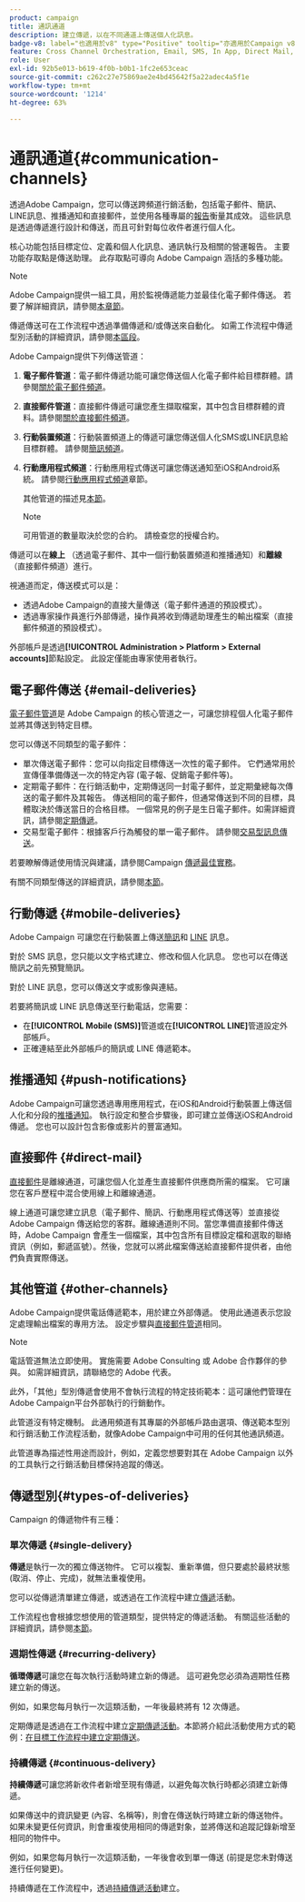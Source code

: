 ```yaml
---
product: campaign
title: 通訊通道
description: 建立傳遞，以在不同通道上傳送個人化訊息。
badge-v8: label="也適用於v8" type="Positive" tooltip="亦適用於Campaign v8"
feature: Cross Channel Orchestration, Email, SMS, In App, Direct Mail, Push
role: User
exl-id: 92b5e013-b619-4f0b-b0b1-1fc2e653ceac
source-git-commit: c262c27e75869ae2e4bd45642f5a22adec4a5f1e
workflow-type: tm+mt
source-wordcount: '1214'
ht-degree: 63%

---
```


# 通訊通道{#communication-channels}

透過Adobe Campaign，您可以傳送跨頻道行銷活動，包括電子郵件、簡訊、LINE訊息、推播通知和直接郵件，並使用各種專屬的[報告](../../reporting/using/delivery-reports.md)衡量其成效。 這些訊息是透過傳遞進行設計和傳送，而且可針對每位收件者進行個人化。

核心功能包括目標定位、定義和個人化訊息、通訊執行及相關的營運報告。 主要功能存取點是傳送助理。 此存取點可導向 Adobe Campaign 涵括的多種功能。

>[!NOTE]
>
>Adobe Campaign提供一組工具，用於監視傳遞能力並最佳化電子郵件傳送。 若要了解詳細資訊，請參閱[本章節](about-deliverability.md)。

傳遞傳送可在工作流程中透過準備傳遞和/或傳送來自動化。 如需工作流程中傳遞型別活動的詳細資訊，請參閱[本區段](../../workflow/using/about-action-activities.md)。

Adobe Campaign提供下列傳送管道：

1. **電子郵件管道**：電子郵件傳遞功能可讓您傳送個人化電子郵件給目標群體。請參閱[關於電子郵件頻道](about-email-channel.md)。
1. **直接郵件管道**：直接郵件傳遞可讓您產生擷取檔案，其中包含目標群體的資料。請參閱[關於直接郵件頻道](about-direct-mail-channel.md)。
1. **行動裝置頻道**：行動裝置頻道上的傳遞可讓您傳送個人化SMS或LINE訊息給目標群體。 請參閱[簡訊頻道](sms-channel.md)。
1. **行動應用程式頻道**：行動應用程式傳送可讓您傳送通知至iOS和Android系統。 請參閱[行動應用程式頻道](about-mobile-app-channel.md)章節。

   其他管道的描述見[本節](#other-channels)。

   >[!NOTE]
   >
   >可用管道的數量取決於您的合約。 請檢查您的授權合約。

傳遞可以在&#x200B;**線上** （透過電子郵件、其中一個行動裝置頻道和推播通知）和&#x200B;**離線** （直接郵件頻道）進行。

視通道而定，傳送模式可以是：

* 透過Adobe Campaign的直接大量傳送（電子郵件通道的預設模式）。
* 透過專家操作員進行外部傳遞，操作員將收到傳遞助理產生的輸出檔案（直接郵件頻道的預設模式）。

外部帳戶是透過&#x200B;**[!UICONTROL Administration > Platform > External accounts]**&#x200B;節點設定。 此設定僅能由專家使用者執行。

## 電子郵件傳送 {#email-deliveries}

[電子郵件管道](about-email-channel.md)是 Adobe Campaign 的核心管道之一，可讓您排程個人化電子郵件並將其傳送到特定目標。

您可以傳送不同類型的電子郵件：

* 單次傳送電子郵件：您可以向指定目標傳送一次性的電子郵件。 它們通常用於宣傳僅準備傳送一次的特定內容 (電子報、促銷電子郵件等)。
* 定期電子郵件：在行銷活動中，定期傳送同一封電子郵件，並定期彙總每次傳送的電子郵件及其報告。 傳送相同的電子郵件，但通常傳送到不同的目標，具體取決於傳送當日的合格目標。 一個常見的例子是生日電子郵件。如需詳細資訊，請參閱[定期傳遞](../../workflow/using/recurring-delivery.md)。
* 交易型電子郵件：根據客戶行為觸發的單一電子郵件。 請參閱[交易型訊息傳送](../../message-center/using/about-transactional-messaging.md)。

若要瞭解傳遞使用情況與建議，請參閱Campaign [傳遞最佳實務](delivery-best-practices.md)。

有關不同類型傳送的詳細資訊，請參閱[本節](#types-of-deliveries)。

## 行動傳遞 {#mobile-deliveries}

Adobe Campaign 可讓您在行動裝置上傳送[簡訊](sms-channel.md)和 [LINE](line-channel.md) 訊息。

對於 SMS 訊息，您只能以文字格式建立、修改和個人化訊息。 您也可以在傳送簡訊之前先預覽簡訊。

對於 LINE 訊息，您可以傳送文字或影像與連結。

若要將簡訊或 LINE 訊息傳送至行動電話，您需要：

* 在&#x200B;**[!UICONTROL Mobile (SMS)]**&#x200B;管道或在&#x200B;**[!UICONTROL LINE]**&#x200B;管道設定外部帳戶。
* 正確連結至此外部帳戶的簡訊或 LINE 傳遞範本。

## 推播通知 {#push-notifications}

Adobe Campaign可讓您透過專用應用程式，在iOS和Android行動裝置上傳送個人化和分段的[推播通知](about-mobile-app-channel.md)。 執行設定和整合步驟後，即可建立並傳送iOS和Android傳遞。 您也可以設計包含影像或影片的豐富通知。

## 直接郵件 {#direct-mail}

[直接郵件](about-direct-mail-channel.md)是離線通道，可讓您個人化並產生直接郵件供應商所需的檔案。 它可讓您在客戶歷程中混合使用線上和離線通道。

線上通道可讓您建立訊息（電子郵件、簡訊、行動應用程式傳送等）並直接從 Adobe Campaign 傳送給您的客群。離線通道則不同。當您準備直接郵件傳送時，Adobe Campaign 會產生一個檔案，其中包含所有目標設定檔和選取的聯絡資訊（例如，郵遞區號）。然後，您就可以將此檔案傳送給直接郵件提供者，由他們負責實際傳送。

## 其他管道 {#other-channels}

Adobe Campaign提供電話傳遞範本，用於建立外部傳遞。 使用此通道表示您設定處理輸出檔案的專用方法。 設定步驟與[直接郵件管道](about-direct-mail-channel.md)相同。

>[!NOTE]
>
>電話管道無法立即使用。 實施需要 Adobe Consulting 或 Adobe 合作夥伴的參與。 如需詳細資訊，請聯絡您的 Adobe 代表。

此外，「其他」型別傳遞會使用不會執行流程的特定技術範本：這可讓他們管理在Adobe Campaign平台外部執行的行銷動作。

此管道沒有特定機制。 此通用頻道有其專屬的外部帳戶路由選項、傳送範本型別和行銷活動工作流程活動，就像Adobe Campaign中可用的任何其他通訊頻道。

此管道專為描述性用途而設計，例如，定義您想要對其在 Adobe Campaign 以外的工具執行之行銷活動目標保持追蹤的傳送。

## 傳遞型別{#types-of-deliveries}

Campaign 的傳遞物件有三種：

### 單次傳遞 {#single-delivery}

 **傳遞**&#x200B;是執行一次的獨立傳送物件。 它可以複製、重新準備，但只要處於最終狀態 (取消、停止、完成)，就無法重複使用。

您可以從傳遞清單建立傳遞，或透過在工作流程中建立[傳遞](../../workflow/using/delivery.md)活動。

工作流程也會根據您想使用的管道類型，提供特定的傳遞活動。 有關這些活動的詳細資訊，請參閱[本節](../../workflow/using/cross-channel-deliveries.md)。

### 週期性傳遞 {#recurring-delivery}

**循環傳遞**&#x200B;可讓您在每次執行活動時建立新的傳遞。 這可避免您必須為週期性任務建立新的傳送。

例如，如果您每月執行一次這類活動，一年後最終將有 12 次傳遞。

定期傳遞是透過在工作流程中建立[定期傳遞活動](../../workflow/using/recurring-delivery.md)。本節將介紹此活動使用方式的範例：[在目標工作流程中建立定期傳送](../../workflow/using/sending-a-birthday-email.md#creating-a-recurring-delivery-in-a-targeting-workflow)。

### 持續傳遞 {#continuous-delivery}

**持續傳遞**&#x200B;可讓您將新收件者新增至現有傳遞，以避免每次執行時都必須建立新傳遞。

如果傳送中的資訊變更 (內容、名稱等)，則會在傳送執行時建立新的傳送物件。如果未變更任何資訊，則會重複使用相同的傳遞對象，並將傳送和追蹤記錄新增至相同的物件中。

例如，如果您每月執行一次這類活動，一年後會收到單一傳送 (前提是您未對傳送進行任何變更)。

持續傳遞在工作流程中，透過[持續傳遞活動](../../workflow/using/continuous-delivery.md)建立。
